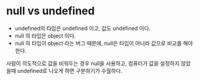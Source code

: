# null vs undefined

- undefined의 타입은 undefined 이고, 값도 undefined 이다. 
- null 의 타입은 object 이다. 
- null 의 타입이 object 라는 버그 때문에, null은 타입이 아니라 값으로 비교를 해야 한다. 



사람이 의도적으로 값을 비워두는 경우 null을 사용하고,
컴퓨터가 값을 설정하지 않았을때  undefined로 나오게 하면 구분하기가 수월하다.